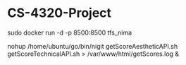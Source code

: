 # CS-4320-Project

sudo docker run -d -p 8500:8500 tfs_nima


nohup /home/ubuntu/go/bin/nigit getScoreAestheticAPI.sh getScoreTechnicalAPI.sh > /var/www/html/getScores.log &
